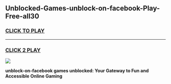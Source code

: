
## Unblocked-Games-unblock-on-facebook-Play-Free-all30
<h3>
<a href="https://premium76.site?title=unblock-on-facebook&ref=23A">CLICK TO PLAY</a></h3>
<hr>

<h3>
<a href="https://premium76.site?title=unblock-on-facebook&ref=23A">CLICK 2 PLAY</a>
  
</h3>

<a href="https://premium76.site?title=unblock-on-facebook&ref=23A"><img src="https://clearcache.store/games.png"></a>


**unblock-on-facebook games unblocked: Your Gateway to Fun and Accessible Online Gaming**
